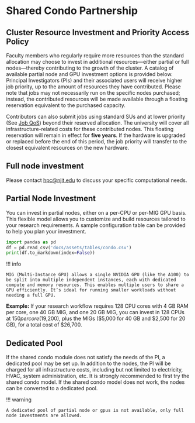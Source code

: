 # Shared Condo Partnership

## Cluster Resource Investment and Priority Access Policy

Faculty members who regularly require more resources than the standard allocation may choose to invest in additional resources—either partial or full nodes—thereby contributing to the growth of the cluster. A catalog of available partial node and GPU investment options is provided below. Principal Investigators (PIs) and their associated users will receive higher job priority, up to the amount of resources they have contributed. Please note that jobs may not necessarily run on the specific nodes purchased; instead, the contributed resources will be made available through a floating reservation equivalent to the purchased capacity.

Contributors can also submit jobs using standard SUs and at lower priority (See [Job QoS](slurm.md#priority-use-qos)) beyond their reserved allocation. The university will cover all infrastructure-related costs for these contributed nodes. This floating reservation will remain in effect for **five years**. If the hardware is upgraded or replaced before the end of this period, the job priority will transfer to the closest equivalent resources on the new hardware.

## Full node investment
Please contact [hpc@njit.edu](mailto:hpc@njit.edu) to discuss your specific computational needs.

## Partial Node Investment
You can invest in partial nodes, either on a per-CPU or per-MIG GPU basis. This flexible model allows you to customize and build resources tailored to your research requirements. A sample configuration table can be provided to help you plan your investment.

```python exec="on"
import pandas as pd
df = pd.read_csv('docs/assets/tables/condo.csv')
print(df.to_markdown(index=False))
```

!!! info
    
    MIG (Multi-Instance GPU) allows a single NVIDIA GPU (like the A100) to be split into multiple independent instances, each with dedicated compute and memory resources. This enables multiple users to share a GPU efficiently. It’s ideal for running smaller workloads without needing a full GPU.

**Example:** If your research workflow requires 128 CPU cores with 4 GB RAM per core, one 40 GB MIG, and one 20 GB MIG, you can invest in 128 CPUs at $150 per core ($19,200), plus the MIGs ($5,000 for 40 GB and $2,500 for 20 GB), for a total cost of $26,700.

## Dedicated Pool

If the shared condo module does not satisfy the needs of the PI, a dedicated pool may be set up. In addition to the nodes, the PI will be charged for all infrastructure costs, including but not limited to electricity, HVAC, system administration, etc. It is strongly recommended to first try the shared condo model. If the shared condo model does not work, the nodes can be converted to a dedicated pool.

!!! warning

    A dedicated pool of partial node or gpus is not available, only full node investments are allowed.
